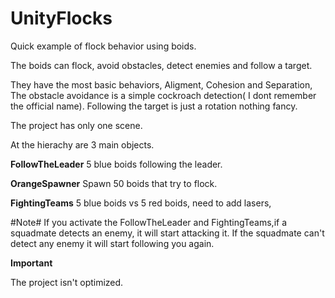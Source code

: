 # UnityFlocks

Quick example of flock behavior using boids.

The boids can flock, avoid obstacles, detect enemies and follow a target. 

They have the most basic behaviors, Aligment, Cohesion and Separation, The obstacle avoidance is a simple cockroach detection( I dont remember the official name).
Following the target is just a rotation nothing fancy. 

The project has only one scene. 

At the hierachy are 3 main objects.

**FollowTheLeader** 5 blue boids following the leader.

**OrangeSpawner** Spawn 50 boids that try to flock. 

**FightingTeams** 5 blue boids vs 5 red boids, need to add lasers, 

#Note#
If you activate the FollowTheLeader and FightingTeams,if a squadmate detects an enemy, it will start attacking it.
If the squadmate can't detect any enemy it will start following you again. 

**Important**

The project isn't optimized.  


